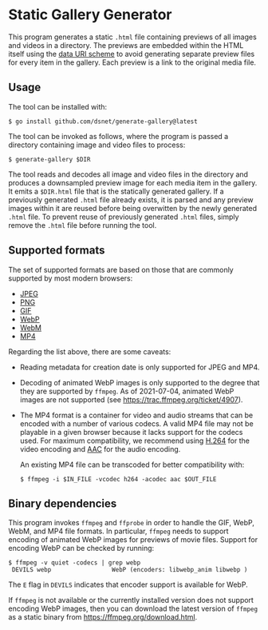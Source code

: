 # Static Gallery Generator

This program generates a static `.html` file containing previews of all images
and videos in a directory. The previews are embedded within the HTML itself
using the [data URI scheme](https://en.wikipedia.org/wiki/Data_URI_scheme)
to avoid generating separate preview files for every item in the gallery.
Each preview is a link to the original media file.

## Usage 

The tool can be installed with:
```
$ go install github.com/dsnet/generate-gallery@latest
```

The tool can be invoked as follows, where the program is passed a directory
containing image and video files to process:
```
$ generate-gallery $DIR
```

The tool reads and decodes all image and video files in the directory and
produces a downsampled preview image for each media item in the gallery.
It emits a `$DIR.html` file that is the statically generated gallery.
If a previously generated `.html` file already exists,
it is parsed and any preview images within it are reused
before being overwitten by the newly generated `.html` file.
To prevent reuse of previously generated `.html` files,
simply remove the `.html` file before running the tool.

## Supported formats

The set of supported formats are based on those that are commonly supported
by most modern browsers:

* [JPEG](https://en.wikipedia.org/wiki/JPEG)
* [PNG](https://en.wikipedia.org/wiki/Portable_Network_Graphics)
* [GIF](https://en.wikipedia.org/wiki/GIF)
* [WebP](https://en.wikipedia.org/wiki/WebP)
* [WebM](https://en.wikipedia.org/wiki/WebM)
* [MP4](https://en.wikipedia.org/wiki/MPEG-4_Part_14)

Regarding the list above, there are some caveats:

* Reading metadata for creation date is only supported for JPEG and MP4.

* Decoding of animated WebP images is only supported to the degree
  that they are supported by `ffmpeg`.
  As of 2021-07-04, animated WebP images are not supported
  (see https://trac.ffmpeg.org/ticket/4907).

* The MP4 format is a container for video and audio streams that can be encoded
  with a number of various codecs. A valid MP4 file may not be playable in
  a given browser because it lacks support for the codecs used.
  For maximum compatibility, we recommend using
  [H.264](https://en.wikipedia.org/wiki/Advanced_Video_Coding)
  for the video encoding and
  [AAC](https://en.wikipedia.org/wiki/Advanced_Audio_Coding)
  for the audio encoding.

  An existing MP4 file can be transcoded for better compatibility with:
  ```
  $ ffmpeg -i $IN_FILE -vcodec h264 -acodec aac $OUT_FILE
  ```

## Binary dependencies

This program invokes `ffmpeg` and `ffprobe` in order to handle the
GIF, WebP, WebM, and MP4 file formats. In particular, `ffmpeg` needs to support
encoding of animated WebP images for previews of movie files.
Support for encoding WebP can be checked by running:

```
$ ffmpeg -v quiet -codecs | grep webp
 DEVILS webp                 WebP (encoders: libwebp_anim libwebp )
```

The `E` flag in `DEVILS` indicates that encoder support is available for WebP.

If `ffmpeg` is not available or the currently installed version
does not support encoding WebP images, then you can download the latest
version of `ffmpeg` as a static binary from https://ffmpeg.org/download.html.